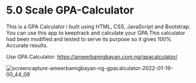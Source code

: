 # 5.0 Scale GPA-Calculator
This is a GPA Calculator i built using HTML, CSS, JavaScript and Bootstrap. You can use this app to keeptrack and calculate your GPA.This calculator had been modified and tested to serve its purpose so it gives 100% Accurate results.

Use GPA Calculator: https://ameerbamigbayan.com.ng/gpacalculator/
<br>

![screencapture-ameerbamigbayan-ng-gpacalculator-2022-01-19-00_44_08](https://user-images.githubusercontent.com/76779409/150036712-9740d31c-46d6-4cd4-9f4a-724416a26996.png)
